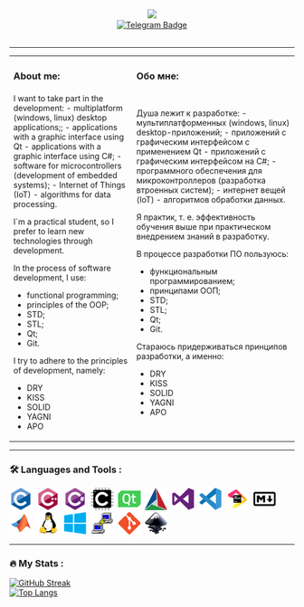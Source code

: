 <div id="header" align="center">
  <img src="https://media1.giphy.com/media/gjrYDwbjnK8x36xZIO/giphy.gif?cid=ecf05e474kqlxnqnqys21t4icof5t6pxsakiregx11exetj8&rid=giphy.gif&ct=s" width="100"/>
</div>

<div id="badges" align="center">
	<a href="https://tlgg.ru/DikoStone">
		<img src="https://img.shields.io/badge/Telegram-blue?logo=Telegram&logoColor=white&style=for-the-badge" alt="Telegram Badge"/>
	</a>
	
</div>

<div id="counter" align="center">
<img src="https://komarev.com/ghpvc/?username=DikoSt&style=flat-square&color=blue" alt=""/>
</div>

---
<table border=0>
<tr><td><b><h3>About me:</h3></b></td><td><b><h3>Обо мне:</h3></b></td></tr>
<tr>
<td>
I want to take part in the development:
- multiplatform (windows, linux) desktop applications;;
- applications with a graphic interface using Qt
- applications with a graphic interface using C#;
- software for microcontrollers (development of embedded systems);
- Internet of Things (IoT)
- algorithms for data processing.

I`m a practical student, so I prefer to learn new technologies through development.
	
In the process of software development, I use:
- functional programming;
- principles of the OOP;
- STD;
- STL;
- Qt;
- Git.  

I try to adhere to the principles of development, namely:
- DRY
- KISS
- SOLID
- YAGNI
- APO
</td>
    <td>
Душа лежит к разработке:
- мультиплатформенных (windows, linux) desktop-приложений;
- приложений с графическим интерфейсом с применением Qt
- приложений с графическим интерфейсом на С#; 
- программного обеспечения для микроконтроллеров (разработка втроенных систем);
- интернет вещей (IoT)
- алгоритмов обработки данных.

Я практик, т. е. эффективность обучения выше при практическом внедрением знаний в разработку.

В процессе разработки ПО пользуюсь:
- функциональным программированием;
- принципами ООП;
- STD;
- STL;
- Qt;
- Git.  

Стараюсь придерживаться принципов разработки, а именно:
- DRY
- KISS
- SOLID
- YAGNI
- APO
</td>
	
  </tr>
</table>

---

### :hammer_and_wrench: Languages and Tools :

<div>
	<!-- Языки -->
	<img src="https://github.com/devicons/devicon/blob/master/icons/c/c-original.svg" title="C" alt="C" width="40" height="40"/>&nbsp;
	<img src="https://github.com/devicons/devicon/blob/master/icons/cplusplus/cplusplus-original.svg" title="C++" alt="CPlusPlus" width="40" height="40"/>&nbsp;
	<img src="https://github.com/devicons/devicon/blob/master/icons/csharp/csharp-original.svg" title="C#" alt="C#" width="40" height="40"/>&nbsp;
	<img src="https://github.com/devicons/devicon/blob/master/icons/embeddedc/embeddedc-original.svg" title="MCU's C" alt="MCU's C" width="40" height="40"/>&nbsp;
	<!-- Разработка кода -->
	<img src="https://github.com/devicons/devicon/blob/master/icons/qt/qt-original.svg" title="Qt" alt="Qt" width="40" height="40"/>&nbsp;
	<img src="https://github.com/devicons/devicon/blob/master/icons/cmake/cmake-original.svg" title="CMake" alt="CMake" width="40" height="40"/>&nbsp;
	<img src="https://github.com/devicons/devicon/blob/master/icons/visualstudio/visualstudio-plain.svg" title="VS" alt="VS" width="40" height="40"/>&nbsp;
	<img src="https://github.com/devicons/devicon/blob/master/icons/vscode/vscode-original.svg" title="VS Code" alt="VS Code" width="40" height="40"/>&nbsp;
	<img src="https://github.com/devicons/devicon/blob/master/icons/jetbrains/jetbrains-original.svg" title="CLion" alt="CLion" width="40" height="40"/>&nbsp;
	<img src="https://github.com/devicons/devicon/blob/master/icons/markdown/markdown-original.svg" title="MarkDown" alt=".md" width="40" height="40"/>&nbsp;
	<!-- ********************************************************************************* -->
	<!-- Математика и смежные дисциплины -->
	<img src="https://github.com/devicons/devicon/blob/master/icons/matlab/matlab-original.svg" title="Math Lab" alt="Math Lab" width="40" height="40"/>&nbsp;
	<!-- ********************************************************************************* -->
	<!-- Операционные системы -->
	<img src="https://github.com/devicons/devicon/blob/master/icons/linux/linux-original.svg" title="Linux Ubuntu" alt="Linux Ubuntu" width="40" height="40"/>&nbsp;
	<img src="https://github.com/devicons/devicon/blob/master/icons/windows8/windows8-original.svg" title="Windows 7, 10" alt="Windows 7, 10" width="40" height="40"/>&nbsp;
	<!-- ********************************************************************************* -->
	<!-- Дополнительные утилиты -->
	<img src="https://github.com/devicons/devicon/blob/master/icons/putty/putty-original.svg" title="Putty Terminal" alt="Putty Terminal" width="40" height="40"/>&nbsp;
	<img src="https://github.com/devicons/devicon/blob/master/icons/git/git-original.svg" title="Git" alt="Git" width="40" height="40"/>&nbsp;
	<img src="https://github.com/devicons/devicon/blob/master/icons/inkscape/inkscape-original.svg" title="Inkscpace" alt="Inkscpace" width="40" height="40"/>&nbsp;
	<!-- ********************************************************************************* -->
</div>

---

### :fire: My Stats :
[![GitHub Streak](https://github-readme-streak-stats.herokuapp.com?user=DikoSt&date_format=j%20M%5B%20Y%5D)](https://git.io/streak-stats)<br>
[![Top Langs](https://github-readme-stats.vercel.app/api/top-langs/?username=DikoSt&layout=compact&theme=default)](https://github.com/anuraghazra/github-readme-stats)

